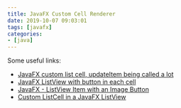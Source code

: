 ```yaml
---
title: JavaFX Custom Cell Renderer
date: 2019-10-07 09:03:01
tags: [javafx]
categories:
- [java]
---
```


Some useful links:
- [JavaFX custom list cell, updateItem being called a lot](https://codeday.me/en/qa/20190306/4758.html)
- [JavaFX ListView with button in each cell](https://stackoverflow.com/questions/23137131/javafx-listview-with-button-in-each-cell)
- [JavaFX - ListView Item with an Image Button](https://stackoverflow.com/questions/15661500/javafx-listview-item-with-an-image-button)
- [Custom ListCell in a JavaFX ListView](https://www.turais.de/how-to-custom-listview-cell-in-javafx/)
